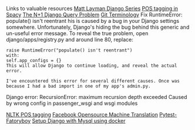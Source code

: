 Links to valuable resources
[Matt Layman Django Series](https://www.mattlayman.com/understand-django/administer-all-the-things/)
[POS tagging in Spacy](https://machinelearningknowledge.ai/tutorial-on-spacy-part-of-speech-pos-tagging/)
[The N+1 Django Query Problem](https://scoutapm.com/blog/django-and-the-n1-queries-problem)
[Git Terminology](https://opensource.com/article/19/2/git-terminology)
Fix RuntimeError: populate() isn't reentrant
    his is caused by a bug in your Django settings somewhere. Unfortunately, Django's hiding the bug behind this generic and un-useful error message. 
    To reveal the true problem, open django/apps/registry.py and around line 80, replace:

    raise RuntimeError("populate() isn't reentrant")
    with:
    self.app_configs = {}
    This will allow Django to continue loading, and reveal the actual error.

    I've encountered this error for several different causes. Once was because I had a bad import in one of my app's admin.py.

Django error: RecursionError: maximum recursion depth exceeded
    Caused by wrong config in passenger_wsgi and wsgi modules

[NLTK POS tagging](https://www.learntek.org/blog/categorizing-pos-tagging-nltk-python/)
[Facebook Opensource Machine Translation](https://github.com/facebookresearch/fairseq)
[Pytest-Fatoryboy](https://schegel.net/posts/simplied-django-tests-with-pytest-and-pytest-factoryboy/)
[Setup Django with Mysql using docker](https://skonik.me/setup-django-with-mysql-using/)